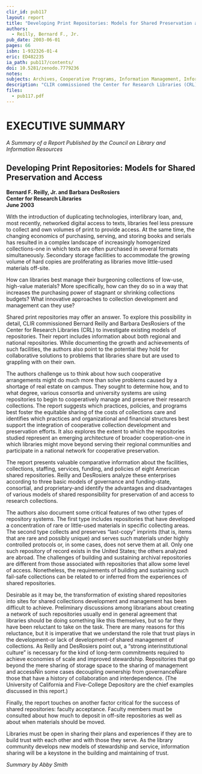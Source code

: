 ```yaml
---
clir_id: pub117
layout: report
title: "Developing Print Repositories: Models for Shared Preservation and Access"
authors: 
  - Reilly, Bernard F., Jr.
pub_date: 2003-06-01
pages: 66
isbn: 1-932326-01-4
eric: ED482235
ia_path: pub117/contents/
doi: 10.5281/zenodo.7779236
notes:
subjects: Archives, Cooperative Programs, Information Management, Information Networks, Information Services, Information Storage, Library Collection Development, Library Networks, Preservation, Reference Materials, Shared Library Resources, Shared Resources and Services
description: "CLIR commissioned the Center for Research Libraries (CRL) to investigate existing models of repositories organized along geographical lines for consortial use as well as models of some archival repositories. This report is the result of that study. Authors Bernard Reilly and Barbara DesRosiers looked broadly at existing shared repositories. Their report includes information about both regional repositories and those that collect on behalf of an entire nation. While carefully documenting the growth and achievements of such facilities, Reilly and DesRosiers also point to the promises they hold for new collaborative solutions to problems that libraries share but are used to grappling with on their own."
files:
  - pub117.pdf
---
```


# EXECUTIVE SUMMARY

_A Summary of a Report Published by the Council on Library and Information Resources_

Developing Print Repositories: Models for Shared Preservation and Access
------------------------------------------------------------------------

**Bernard F. Reilly, Jr. and Barbara DesRosiers  
Center for Research Libraries  
June 2003**

With the introduction of duplicating technologies, interlibrary loan, and, most recently, networked digital access to texts, libraries feel less pressure to collect and own volumes of print to provide access. At the same time, the changing economics of purchasing, serving, and storing books and serials has resulted in a complex landscape of increasingly homogenized collections-one in which texts are often purchased in several formats simultaneously. Secondary storage facilities to accommodate the growing volume of hard copies are proliferating as libraries move little-used materials off-site.

How can libraries best manage their burgeoning collections of low-use, high-value materials? More specifically, how can they do so in a way that increases the purchasing power of stagnant or shrinking collections budgets? What innovative approaches to collection development and management can they use?

Shared print repositories may offer an answer. To explore this possibility in detail, CLIR commissioned Bernard Reilly and Barbara DesRosiers of the Center for Research Libraries (CRL) to investigate existing models of repositories. Their report includes information about both regional and national repositories. While documenting the growth and achievements of such facilities, the authors also point to the potential they hold for collaborative solutions to problems that libraries share but are used to grappling with on their own.

The authors challenge us to think about how such cooperative arrangements might do much more than solve problems caused by a shortage of real estate on campus. They sought to determine how, and to what degree, various consortia and university systems are using repositories to begin to cooperatively manage and preserve their research collections. The report suggests which practices, policies, and programs best foster the equitable sharing of the costs of collections care and identifies which practices and organizational and financial structures best support the integration of cooperative collection development and preservation efforts. It also explores the extent to which the repositories studied represent an emerging architecture of broader cooperation-one in which libraries might move beyond serving their regional communities and participate in a national network for cooperative preservation.

The report presents valuable comparative information about the facilities, collections, staffing, services, funding, and policies of eight American shared repositories. Reilly and DesRosiers analyze these enterprises according to three basic models of governance and funding-state, consortial, and proprietary-and identify the advantages and disadvantages of various models of shared responsibility for preservation of and access to research collections.

The authors also document some critical features of two other types of repository systems. The first type includes repositories that have developed a concentration of rare or little-used materials in specific collecting areas. The second type collects and preserves “last-copy” imprints (that is, items that are rare and possibly unique) and serves such materials under highly controlled protocols or, in some cases, does not serve them at all. Only one such repository of record exists in the United States; the others analyzed are abroad. The challenges of building and sustaining archival repositories are different from those associated with repositories that allow some level of access. Nonetheless, the requirements of building and sustaining such fail-safe collections can be related to or inferred from the experiences of shared repositories.

Desirable as it may be, the transformation of existing shared repositories into sites for shared collections development and management has been difficult to achieve. Preliminary discussions among librarians about creating a network of such repositories usually end in general agreement that libraries should be doing something like this themselves, but so far they have been reluctant to take on the task. There are many reasons for this reluctance, but it is imperative that we understand the role that trust plays in the development-or lack of development-of shared management of collections. As Reilly and DesRosiers point out, a “strong interinstitutional culture” is necessary for the kind of long-term commitments required to achieve economies of scale and improved stewardship. Repositories that go beyond the mere sharing of storage space to the sharing of management and accessÑin some cases decoupling ownership from governanceÑare those that have a history of collaboration and interdependence. (The University of California and Five-College Depository are the chief examples discussed in this report.)

Finally, the report touches on another factor critical for the success of shared repositories: faculty acceptance. Faculty members must be consulted about how much to deposit in off-site repositories as well as about when materials should be moved.

Libraries must be open in sharing their plans and experiences if they are to build trust with each other and with those they serve. As the library community develops new models of stewardship and service, information sharing will be a keystone in the building and maintaining of trust.

_Summary by Abby Smith_